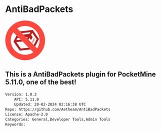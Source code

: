 # AntiBadPackets
<img src="https://raw.githubusercontent.com/Aetheam/AntiBadPackets/aaeede448ba093cadf93617a8a93d46987cc145b/icon.png" width="128" height="128" />

## This is a AntiBadPackets plugin for PocketMine 5.11.0, one of the best!
```properties
Version: 1.0.3
    API: 5.11.0
    Updated: 20-02-2024 02:16:38 UTC
Repo: https://github.com/Aetheam/AntiBadPackets
License: Apache-2.0
Categories: General,Developer Tools,Admin Tools
Keywords: 
```